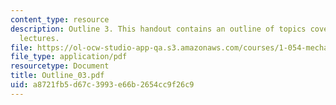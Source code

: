 ```yaml
---
content_type: resource
description: Outline 3. This handout contains an outline of topics covered in course
  lectures.
file: https://ol-ocw-studio-app-qa.s3.amazonaws.com/courses/1-054-mechanics-and-design-of-concrete-structures-spring-2004/a8721fb5d67c3993e66b2654cc9f26c9_Outline_03.pdf
file_type: application/pdf
resourcetype: Document
title: Outline_03.pdf
uid: a8721fb5-d67c-3993-e66b-2654cc9f26c9
---
```

